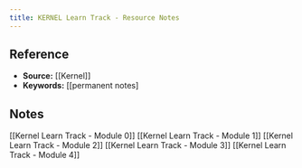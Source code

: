 ```yaml
---
title: KERNEL Learn Track - Resource Notes
---
```

## Reference
- **Source:** [[Kernel]]
- **Keywords:** [[permanent notes]
## Notes
[[Kernel Learn Track - Module 0]]
[[Kernel Learn Track - Module 1]]
[[Kernel Learn Track - Module 2]]
[[Kernel Learn Track - Module 3]]
[[Kernel Learn Track - Module 4]]
